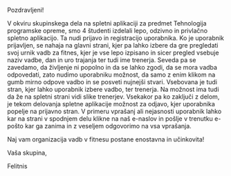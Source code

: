 Pozdravljeni!

V okviru skupinskega dela na spletni aplikaciji za predmet Tehnologija programske opreme, smo 4 študenti izdelali lepo, odzivno in privlačno spletno aplikacijo. Ta nudi prijavo in registracijo uporabnika. Ko je uporabnik prijavljen, se nahaja na glavni strani, kjer pa lahko izbere da gre pregledati svoj urnik vadb za fitnes, kjer je vse lepo izpisano in sicer pregled vsebuje naziv vadbe, dan in uro trajanja ter tudi ime trenerja. Seveda pa se zavedamo, da življenje ni popolno in da se lahko zgodi, da se mora vadba odpovedati, zato nudimo uporabniku možnost, da samo z enim klikom na gumb mirno odpove vadbo in se posveti nujnejši stvari. Vsebovana je tudi stran, kjer lahko uporabnik izbere vadbo, ter trenerja. Na možnost ima tudi da že na spletni strani vidi slike trenerjev. Vsekakor pa ko zaključi z delom, je tekom delovanja spletne aplikacije možnost za odjavo, kjer uporabnika popelje na prijavno stran. V primeru vprašanj ali nejasnosti uporabnik lahko kar na strani v spodnjem delu klikne na naš e-naslov in pošlje v trenutku e-pošto kar ga zanima in z veseljem odgovorimo na vsa vprašanja.

Naj vam organizacija vadb v fitnesu postane enostavna in učinkovita!

Vaša skupina,

Felitnis
